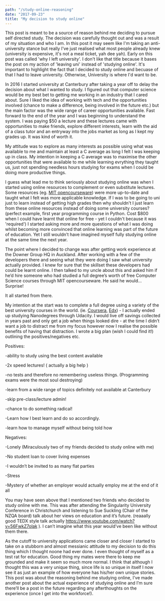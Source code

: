 ```yaml
---
path: "/study-online-reasoning"
date: "2017-09-23"
title: "My decision to study online"
---
```


This post is meant to be a source of reason behind me deciding to pursue self directed study. The decision was carefully thought out and was a result of my situation and who I am. In this post it may seem like I'm taking an anti-university stance but really I've just realised what most people already knew (university is expensive, it's not a meal ticket, yah dee yah). Early on this post was called 'why I left university'. I don't like that title because it bases the post on my action of 'leaving uni' instead of 'studying online'. It's important to highlight the fact that I decided to study online and becuase of that I had to leave university. Otherwise, University is where I'd want to be. 

In 2016 I started university at Canterbury after taking a year off to delay the decision about what I wanted to study. I figured out that computer science would be my best bet to getting me working in an industry that I cared about. Sure I liked the idea of working with tech and the opportunities involved (chance to make a difference, being involved in the future etc.) but the main factor was the wide range of career opportunities available. Fast forward to the end of the year and I was beginning to understand the system. I was paying $50 a lecture and these lectures came with opportunities to make friends, explore different interests, learn with the aid of a class tutor and an entryway into the jobs market as long as I kept my grades up. It was kind of worth it. 

My attitude was to explore as many interests as possible using what was available to me and maintain at least a C average as long I felt I was keeping up in class. My intention in keeping a C average was to maximise the other opportunities that were available to me while learning evrything they taught us, just not spending needless hours studying for exams when I could be doing more productive things. 

I guess what lead me to think seriously about studying online was when I started using online resources to complement or even substitute lectures. Some resources (eg. [MIT opencourseware](https://ocw.mit.edu/index.htm)) were more up-to-date and taught what I felt was more applicable knowledge. If I was to be going to uni just to learn instead of getting high grades then why shouldn't I just learn from these online resources instead of doing some university courses? (perfect example, first year programming course in Python. Cost $800 when I could have learnt that online for free - yet I couldn't because it was 'required')
I started asking more and more questions of what I was doing whilst becoming more convinced that online learning was part of the future of education. Yet I still wouldn’t have imagined myself fully studying online at the same time the next year.

The point where I decided to change was after getting work experience at the Downer Group HQ in Auckland. After working with a few of the developers there and seeing what they were doing I saw what university actually provided. I knew for sure that the skillset these developers had could be learnt online. I then talked to my uncle about this and asked him  if he’d hire someone who had studied a full degree’s worth of free Computer Science courses through MIT opencourseware. He said he would… Surprise! 

It all started from there. 

My intention at the start was to complete a full degree using a variety of the best university courses in the world. (ie. [Coursera](www.coursera.org), [Edx](www.edx.org)) - I actually ended up studying Nanodegrees through Udacity.
 I would live off savings collected in years past and only get a job when things looked dire - at the time I didn’t want a job to distract me from my focus however now I realise the possible benefits of having that distraction.
I wrote a big plan (wish I could find it!) outlining the positives/negatives etc. 

Positives:

-ability to study using the best content available

-2x speed lectures! ( actually a big help )

-no tests and therefore no remembering useless things. (Programming exams were the most soul destroying)

-learn from a wide range of topics definitely not available at Canterbury

-skip pre-class/lecture admin!

-chance to do something radical!

-Learn how I best learn and do so accordingly.

-learn how to manage myself without being told how


Negatives:

-Lonely (Miraculously two of my friends decided to study online with me)

-No student loan to cover living expenses

-I wouldn’t be invited to as many flat parties

-Stress

-Mystery of whether an employer would actually employ me at the end of it all

You may have seen above that I mentioned two friends who decided to study online with me. This was after attending the Singularity University Conference in Christchurch and listening to Sue Suckling (Chair of the NZQA board) talk about her views on education and it’s future. (reaaally good TEDX style talk actually  https://www.youtube.com/watch?v=56FwkZ7olak ).
I can’t imagine what this year would’ve been like without them there. 

As the cutoff to university applications came closer and closer I started to take on a stubborn and almost messianic attitude to my decision to do this thing which I thought noone had ever done. I even thought of myself as a test rat for education. Good thing my mates were there to keep me grounded and make it seem so much more normal. 
I think that although I thought this was a very unique thing, since life is so unique in itself I now see it as just an example of how everyone has his/her own unique stories. 
This post was about the reasoning behind me studying online, I've made another post about the actual experience of studying online and I’m sure there’ll be a post in the future regarding any afterthoughts on the experience (once I get into the workforce!).

